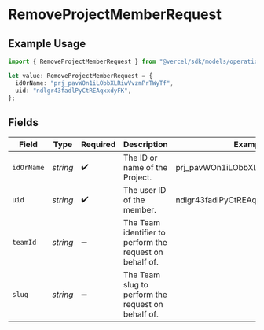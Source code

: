 # RemoveProjectMemberRequest

## Example Usage

```typescript
import { RemoveProjectMemberRequest } from "@vercel/sdk/models/operations/removeprojectmember.js";

let value: RemoveProjectMemberRequest = {
  idOrName: "prj_pavWOn1iLObbXLRiwVvzmPrTWyTf",
  uid: "ndlgr43fadlPyCtREAqxxdyFK",
};
```

## Fields

| Field                                                    | Type                                                     | Required                                                 | Description                                              | Example                                                  |
| -------------------------------------------------------- | -------------------------------------------------------- | -------------------------------------------------------- | -------------------------------------------------------- | -------------------------------------------------------- |
| `idOrName`                                               | *string*                                                 | :heavy_check_mark:                                       | The ID or name of the Project.                           | prj_pavWOn1iLObbXLRiwVvzmPrTWyTf                         |
| `uid`                                                    | *string*                                                 | :heavy_check_mark:                                       | The user ID of the member.                               | ndlgr43fadlPyCtREAqxxdyFK                                |
| `teamId`                                                 | *string*                                                 | :heavy_minus_sign:                                       | The Team identifier to perform the request on behalf of. |                                                          |
| `slug`                                                   | *string*                                                 | :heavy_minus_sign:                                       | The Team slug to perform the request on behalf of.       |                                                          |